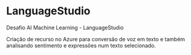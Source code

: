 # LanguageStudio
Desafio AI Machine Learning - LanguageStudio

Criação de recurso no Azure para conversão de voz em texto e também analisando sentimento e
expressões num texto selecionado.

